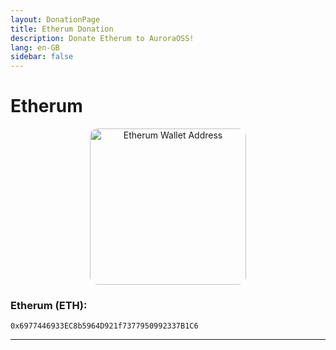 ```yaml
---
layout: DonationPage
title: Etherum Donation
description: Donate Etherum to AuroraOSS!
lang: en-GB
sidebar: false
---
```


# Etherum

<p align="center">
    <a href="etherum:0x6977446933EC8b5964D921f7377950992337B1C6">
        <img src="https://www.bitcoinqrcodemaker.com/api/?style=ethereum&amp;address=0x6977446933EC8b5964D921f7377950992337B1C6" alt="Etherum Wallet Address" height="250" width="250" style="border:none;border-radius:5%;" />
    </a>
</p>

### Etherum (ETH):

```
0x6977446933EC8b5964D921f7377950992337B1C6
```

---

